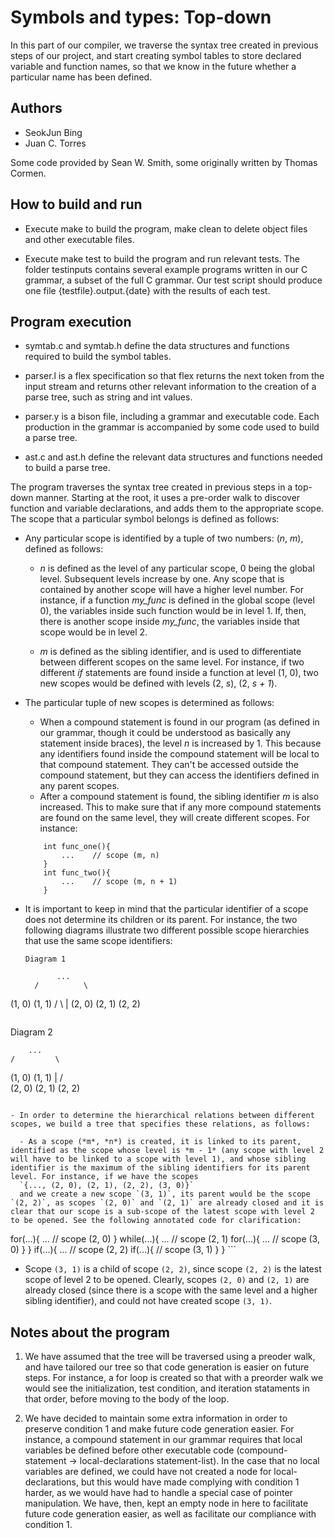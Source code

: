 # Symbols and types: Top-down

In this part of our compiler, we traverse the syntax tree created in previous steps of our project, and start creating symbol tables to store declared variable and function names, so that we know in the future whether a particular name has been defined.

## Authors
- SeokJun Bing
- Juan C. Torres

Some code provided by Sean W. Smith, some originally written by Thomas Cormen.

## How to build and run

- Execute make to build the program, make clean to delete object files and other executable files.

- Execute make test to build the program and run relevant tests. The folder testinputs contains several example programs written in our C grammar, a subset of the full C grammar. Our test script should produce one file {testfile}.output.{date} with the results of each test.

## Program execution

- symtab.c and symtab.h define the data structures and functions required to build the symbol tables.

- parser.l is a flex specification so that flex returns the next token from the input stream and returns other relevant information to the creation of a parse tree, such as string and int values.

- parser.y is a bison file, including a grammar and executable code. Each production in the grammar is accompanied by some code used to build a parse tree.

- ast.c and ast.h define the relevant data structures and functions needed to build a parse tree.


The program traverses the syntax tree created in previous steps in a top-down manner. Starting at the root, it uses a pre-order walk to discover function and variable declarations, and adds them to the appropriate scope. The scope that a particular symbol belongs is defined as follows:

- Any particular scope is identified by a tuple of two numbers: (*n*, *m*), defined as follows:
	- *n* is defined as the level of any particular scope, 0 being the global level. Subsequent levels increase by one. Any scope that is contained by another scope will have a higher level number. For instance, if a function *my_func* is defined in the global scope (level 0), the variables inside such function would be in level 1. If, then, there is another scope inside *my_func*, the variables inside that scope would be in level 2.

	- *m* is defined as the sibling identifier, and is used to differentiate between different scopes on the same level. For instance, if two different *if* statements are found inside a function at level (1, 0), two new scopes would be defined with levels (2, *s*), (2, *s + 1*).


- The particular tuple of new scopes is determined as follows:

	- When a compound statement is found in our program (as defined in our grammar, though it could be understood as basically any statement inside braces), the level *n* is increased by 1. This because any identifiers found inside the compound statement will be local to that compound statement. They can't be accessed outside the compound statement, but they can access the identifiers defined in any parent scopes.
	- After a compound statement is found, the sibling identifier *m* is also increased. This to make sure that if any more compound statements are found on the same level, they will create different scopes. For instance:

	```
		int func_one(){
			...    // scope (m, n)
		}
		int func_two(){
			...    // scope (m, n + 1)
		}
	```

- It is important to keep in mind that the particular identifier of a scope does not determine its children or its parent. For instance, the two following diagrams illustrate two different possible scope hierarchies that use the same scope identifiers:
  ```
  Diagram 1

         ...
    /          \
 (1, 0)        (1, 1)
  /   \           |
(2, 0) (2, 1)    (2, 2)

  ```
  ```
  Diagram 2

        ...
    /         \     
(1, 0)      (1, 1)
   |         /     \
(2, 0)   (2, 1)  (2, 2)
```

- In order to determine the hierarchical relations between different scopes, we build a tree that specifies these relations, as follows:

  - As a scope (*m*, *n*) is created, it is linked to its parent, identified as the scope whose level is *m - 1* (any scope with level 2 will have to be linked to a scope with level 1), and whose sibling identifier is the maximum of the sibling identifiers for its parent level. For instance, if we have the scopes
  `{..., (2, 0), (2, 1), (2, 2), (3, 0)}`
  and we create a new scope `(3, 1)`, its parent would be the scope `(2, 2)`, as scopes `(2, 0)` and `(2, 1)` are already closed and it is clear that our scope is a sub-scope of the latest scope with level 2 to be opened. See the following annotated code for clarification:
  ```
  for(...){
       ...       // scope (2, 0)
  }
  while(...){
       ...       // scope (2, 1)
       for(...){
          ...    // scope (3, 0)
        }
  }
  if(...){
       ...      // scope (2, 2)
       if(...){ // scope (3, 1)
       }
  }
    ```

  - Scope `(3, 1)` is a child of scope `(2, 2)`, since scope `(2, 2)` is the latest scope of level 2 to be opened. Clearly, scopes `(2, 0)` and `(2, 1)` are already closed (since there is a scope with the same level and a higher sibling identifier), and could not have created scope `(3, 1)`.

## Notes about the program

1. We have assumed that the tree will be traversed using a preoder walk, and have tailored our tree so that code generation is easier on future steps. For instance, a for loop is created so that with a preorder walk we would see the initialization, test condition, and iteration stataments in that order, before moving to the body of the loop.

2. We have decided to maintain some extra information in order to preserve condition 1 and make future code generation easier. For instance, a compound statement in our grammar requires that local variables be defined before other executable code (compound-statement -> local-declarations statement-list). In the case that no local variables are defined, we could have not created a node for local-declarations, but this would have made complying with condition 1 harder, as we would have had to handle a special case of pointer manipulation. We have, then, kept an empty node in here to facilitate future code generation easier, as well as facilitate our compliance with condition 1.
